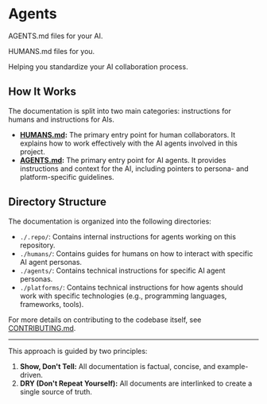 # Agents

AGENTS.md files for your AI.

HUMANS.md files for you.

Helping you standardize your AI collaboration process.

## How It Works

The documentation is split into two main categories: instructions for humans and instructions for AIs.

- **[HUMANS.md](./HUMANS.md):** The primary entry point for human collaborators. It explains how to work effectively with the AI agents involved in this project.
- **[AGENTS.md](./AGENTS.md):** The primary entry point for AI agents. It provides instructions and context for the AI, including pointers to persona- and platform-specific guidelines.

## Directory Structure

The documentation is organized into the following directories:

- `./.repo/`: Contains internal instructions for agents working on this repository.
- `./humans/`: Contains guides for humans on how to interact with specific AI agent personas.
- `./agents/`: Contains technical instructions for specific AI agent personas.
- `./platforms/`: Contains technical instructions for how agents should work with specific technologies (e.g., programming languages, frameworks, tools).

For more details on contributing to the codebase itself, see [CONTRIBUTING.md](./CONTRIBUTING.md).

---

This approach is guided by two principles:

1.  **Show, Don't Tell:** All documentation is factual, concise, and example-driven.
2.  **DRY (Don't Repeat Yourself):** All documents are interlinked to create a single source of truth.
